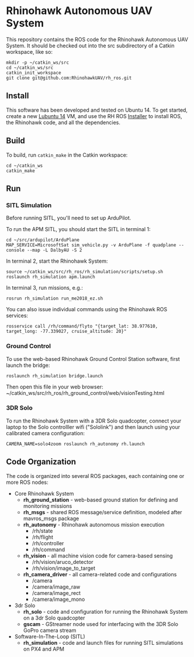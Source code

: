 # Rhinohawk Autonomous UAV System

This repository contains the ROS code for the Rhinohawk Autonomous UAV System. It should be checked out into the src subdirectory of a Catkin workspace, like so:
```
mkdir -p ~/catkin_ws/src
cd ~/catkin_ws/src
catkin_init_workspace
git clone git@github.com:RhinohawkUAV/rh_ros.git
```

## Install

This software has been developed and tested on Ubuntu 14. To get started, create a new [Lubuntu 14](https://lubuntu.net/lubuntu-1404-trusty-tahr-released/) VM, and use the RH ROS [Installer](https://github.com/RhinohawkUAV/rh_ros_installer) to install ROS, the Rhinohawk code, and all the dependencies.

## Build
To build, run `catkin_make` in the Catkin workspace:
```
cd ~/catkin_ws
catkin_make
```

## Run
<!--- (this doesn't work yet, because we don't have a chameleon3 calibration yet)
To run the Rhinohawk System with the Rhinohawk production hardware:
```
CAMERA_NAME=chameleon3 roslaunch rh_autonomy rh.launch
```
--->

### SITL Simulation

Before running SITL, you'll need to set up ArduPilot.

To run the APM SITL, you should start the SITL in terminal 1:
```
cd ~/src/ardupilot/ArduPlane
MAP_SERVICE=MicrosoftSat sim_vehicle.py -v ArduPlane -f quadplane --console --map -L DalbyAU -S 2
```

In terminal 2, start the Rhinohawk System:
```
source ~/catkin_ws/src/rh_ros/rh_simulation/scripts/setup.sh
roslaunch rh_simulation apm.launch
```

In terminal 3, run missions, e.g.:
```
rosrun rh_simulation run_me2018_ez.sh
```
You can also issue individual commands using the Rhinohawk ROS services:
```
rosservice call /rh/command/flyto "{target_lat: 38.977610, target_long: -77.339027, cruise_altitude: 20}"
```

### Ground Control

To use the web-based Rhinohawk Ground Control Station software, first launch the bridge:

```
roslaunch rh_simulation bridge.launch
```
Then open this file in your web browser:
~/catkin_ws/src/rh_ros/rh_ground_control/web/visionTesting.html

### 3DR Solo

To run the Rhinohawk System with a 3DR Solo quadcopter, connect your laptop to the Solo controlller wifi ("Sololink") and then launch using your calibrated camera configuration:
```
CAMERA_NAME=solo4zoom roslaunch rh_autonomy rh.launch
```

## Code Organization

The code is organized into several ROS packages, each containing one or more ROS nodes:

* Core Rhinohawk System
  * **rh_ground_station** - web-based ground station for defining and monitoring missions
  * **rh_msgs** - shared ROS message/service definition, modeled after mavros_msgs package
  * **rh_autonomy** - Rhinohawk autonomous mission execution
    * /rh/state
    * /rh/flight
    * /rh/controller
    * /rh/command
  * **rh_vision** - all machine vision code for camera-based sensing
    * /rh/vision/aruco_detector
    * /rh/vision/image_to_target
  * **rh_camera_driver** - all camera-related code and configurations
    * /camera
    * /camera/image_raw
    * /camera/image_rect
    * /camera/image_mono
* 3dr Solo 
  * **rh_solo** - code and configuration for running the Rhinohawk System on a 3dr Solo quadcopter
  * **gscam** - GStreamer node used for interfacing with the 3DR Solo GoPro camera stream
* Software-In-The-Loop (SITL)
  * **rh_simulation** - code and launch files for running SITL simulations on PX4 and APM

